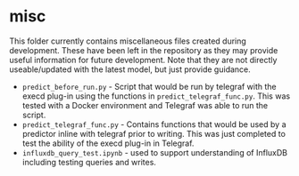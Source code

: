 # misc

This folder currently contains miscellaneous files created during development. These have been left in the repository as they may provide useful information for future development. Note that they are not directly useable/updated with the latest model, but just provide guidance.

- `predict_before_run.py` - Script that would be run by telegraf with the execd plug-in using the functions in `predict_telegraf_func.py`. This was tested with a Docker environment and Telegraf was able to run the script.
- `predict_telegraf_func.py` - Contains functions that would be used by a predictor inline with telegraf prior to writing. This was just completed to test the ability of the execd plug-in in Telegraf.
- `influxdb_query_test.ipynb` - used to support understanding of InfluxDB including testing queries and writes.
